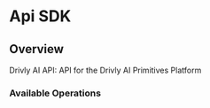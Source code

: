 # Api SDK

## Overview

Drivly AI API: API for the Drivly AI Primitives Platform

### Available Operations

